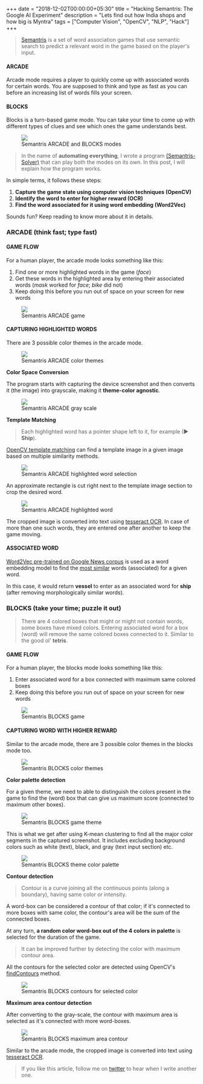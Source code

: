 +++
date = "2018-12-02T00:00:00+05:30"
title = "Hacking Semantris: The Google AI Experiment"
description = "Lets find out how India shops and how big is Myntra"
tags = ["Computer Vision", "OpenCV", "NLP", "Hack"]
+++


> [Semantris](https://experiments.withgoogle.com/semantris) is a set of word association games that use semantic search to predict a relevant word in the game based on the player's input.

#### ARCADE

Arcade mode requires a player to quickly come up with associated words for certain words. You are supposed to think and type as fast as you can before an increasing list of words fills your screen.

#### BLOCKS

Blocks is a turn-based game mode. You can take your time to come up with different types of clues and see which ones the game understands best.

<figure> <img src="/images/semantris-combined.jpg">
        <figcaption>Semantris ARCADE and BLOCKS modes</figcaption>
</figure>

> In the name of **automating everything**, I wrote a program [(Semantris-Solver)](https://github.com/pravj/semantris-solver) that can play both the modes on its own. In this post, I will explain how the program works.

In simple terms, it follows these steps:

1. **Capture the game state using computer vision techniques (OpenCV)**
2. **Identify the word to enter for higher reward (OCR)**
3. **Find the word associated for it using word embedding (Word2Vec)**

Sounds fun? Keep reading to know more about it in details.

### <b>ARCADE (think fast; type fast)</b>

#### GAME FLOW
For a human player, the arcade mode looks something like this:

1. Find one or more highlighted words in the game (<i>face</i>)
2. Get these words in the highlighted area by entering their associated words (<i>mask</i> worked for <i>face</i>; <i>bike</i> did not)
3. Keep doing this before you run out of space on your screen for new words

<figure> <img src="/images/semantris-arcade.gif">
        <figcaption>Semantris ARCADE game</figcaption>
</figure>

#### CAPTURING HIGHLIGHTED WORDS
There are 3 possible color themes in the arcade mode.

<figure> <img src="/images/semantris-arcade-theme-colors.jpg">
        <figcaption>Semantris ARCADE color themes</figcaption>
</figure>

<b>Color Space Conversion</b>

The program starts with capturing the device screenshot and then converts it (the image) into grayscale, making it <b>theme-color agnostic</b>.

<figure> <img src="/images/semantris-arcade-gray-scale.png">
        <figcaption>Semantris ARCADE gray scale</figcaption>
</figure>

<b>Template Matching</b>

> Each highlighted word has a pointer shape left to it, for example (‎▶ <b>Ship</b>).

[OpenCV template matching](https://docs.opencv.org/3.3.0/d4/dc6/tutorial_py_template_matching.html) can find a template image in a given image based on multiple similarity methods.

<figure> <img src="/images/semantris-arcade-selected-highlighted-word.png">
        <figcaption>Semantris ARCADE highlighted word selection</figcaption>
</figure>

An approximate rectangle is cut right next to the template image section to crop the desired word.
<figure> <img src="/images/semantris-arcade-highlighted-word.png">
        <figcaption>Semantris ARCADE highlighted word</figcaption>
</figure>

The cropped image is converted into text using [tesseract OCR](https://github.com/tesseract-ocr/tesseract).
In case of more than one such words, they are entered one after another to keep the game moving.

#### ASSOCIATED WORD
[Word2Vec pre-trained on Google News corpus](https://github.com/mmihaltz/word2vec-GoogleNews-vectors) is used as a word embedding model to find the [most similar](https://radimrehurek.com/gensim/models/word2vec.html#gensim.models.word2vec.Word2Vec.most_similar) words (associated) for a given word.

In this case, it would return <b>vessel</b> to enter as an associated word for <b>ship</b> (after removing morphologically similar words).

### BLOCKS (take your time; puzzle it out)

> There are 4 colored boxes that might or might not contain words, some boxes have mixed colors. Entering associated word for a box (word) will remove the same colored boxes connected to it. Similar to the good ol' <b>tetris</b>.

#### GAME FLOW
For a human player, the blocks mode looks something like this:

1. Enter associated word for a box connected with maximum same colored boxes
2. Keep doing this before you run out of space on your screen for new words

<figure> <img src="/images/semantris-blocks.gif">
        <figcaption>Semantris BLOCKS game</figcaption>
</figure>

#### CAPTURING WORD WITH HIGHER REWARD
Similar to the arcade mode, there are 3 possible color themes in the blocks mode too.

<figure> <img src="/images/semantris-blocks-theme-colors.jpg">
        <figcaption>Semantris BLOCKS color themes</figcaption>
</figure>

<b>Color palette detection</b>

For a given theme, we need to able to distinguish the colors present in the game to find the (word) box that can give us maximum score (connected to maximum other boxes).

<figure> <img src="/images/semantris-blocks-game-theme.png">
        <figcaption>Semantris BLOCKS game theme</figcaption>
</figure>

This is what we get after using K-mean clustering to find all the major color segments in the captured screenshot. It includes excluding background colors such as white (text), black, and gray (text input section) etc.

<figure> <img src="/images/semantris-blocks-theme-color-palette.png">
        <figcaption>Semantris BLOCKS theme color palette</figcaption>
</figure>

<b>Contour detection</b>

> Contour is a curve joining all the continuous points (along a boundary), having same color or intensity.

A word-box can be considered a contour of that color; if it's connected to more boxes with same color, the contour's area will be the sum of the connected boxes.

At any turn, <b>a random color word-box out of the 4 colors in palette</b> is selected for the duration of the game.


> It can be improved further by detecting the color with maximum contour area.

All the contours for the selected color are detected using OpenCV's [findContours](https://docs.opencv.org/3.3.1/d3/dc0/group__imgproc__shape.html#ga17ed9f5d79ae97bd4c7cf18403e1689a) method.

<figure> <img src="/images/semantris-blocks-color-contours.png">
        <figcaption>Semantris BLOCKS contours for selected color</figcaption>
</figure>

<b>Maximum area contour detection</b>

After converting to the gray-scale, the contour with maximum area is selected as it's connected with more word-boxes.

<figure> <img src="/images/semantris-blocks-max-area-contour.png">
        <figcaption>Semantris BLOCKS maximum area contour</figcaption>
</figure>

Similar to the arcade mode, the cropped image is converted into text using [tesseract OCR](https://github.com/tesseract-ocr/tesseract).

> If you like this article, follow me on [twitter](https://twitter.com/hackpravj) to hear when I write another one.
